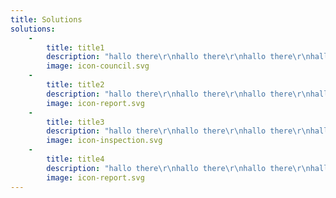 ```yaml
---
title: Solutions
solutions:
    -
        title: title1
        description: "hallo there\r\nhallo there\r\nhallo there\r\nhallo there"
        image: icon-council.svg
    -
        title: title2
        description: "hallo there\r\nhallo there\r\nhallo there\r\nhallo there\r\nhallo there"
        image: icon-report.svg
    -
        title: title3
        description: "hallo there\r\nhallo there\r\nhallo there\r\nhallo there\r\nhallo there"
        image: icon-inspection.svg
    -
        title: title4
        description: "hallo there\r\nhallo there\r\nhallo there\r\nhallo there\r\nhallo there"
        image: icon-report.svg
---
```


<!-- <img src="/user/pages/01.home/_solutions/icon-council.svg" alt="svg picture" width="200">
<img src="/user/pages/01.home/_solutions/icon-council.svg" alt="svg picture" width="200"> -->
<!-- ![](/images/circles.png?cropResize=100,100)
![](/images/icon-council.svg?cropResize=100,100)
![](/images/logo.svg?cropResize=300,300)  -->
<!-- <img src="/user/pages/01.home/_solutions/icon-council.svg" alt="svg picture" width="100">
<img src="/user/pages/01.home/_solutions/icon-inspection.svg" alt="svg picture" width="100">
<img src="/user/pages/01.home/_solutions/icon-service.svg" alt="svg picture" width="100">
<img src="/user/pages/03.services/_solutions/img-offer-33.jpg"> -->


